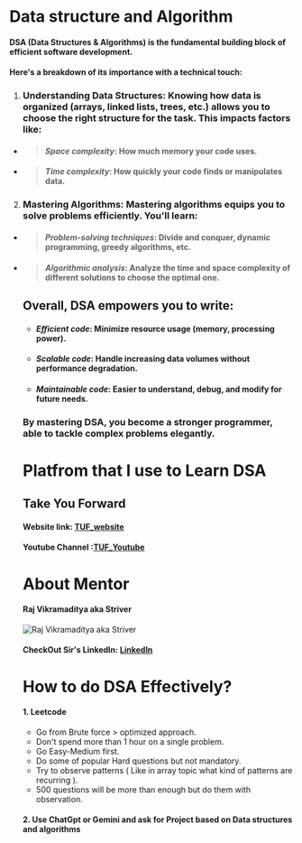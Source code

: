 # Data structure and Algorithm 

#### DSA (Data Structures & Algorithms) is the fundamental building block of efficient software development. 
#### Here's a breakdown of its importance with a technical touch:

1. ### **Understanding Data Structures**: Knowing how data is organized (arrays, linked lists, trees, etc.) allows you to choose the right structure for the task. This impacts factors like:

 - > #### **_Space complexity_**: How much memory your code uses.
 - > #### **_Time complexity_**: How quickly your code finds or manipulates data.

2. ### Mastering Algorithms: Mastering algorithms equips you to solve problems efficiently. You'll learn:
 - > #### _Problem-solving techniques_: Divide and conquer, dynamic programming, greedy algorithms, etc.
 - > #### _Algorithmic analysis_: Analyze the time and space complexity of different solutions to choose the optimal one.
   
   ## Overall, DSA empowers you to write:
   - #### _Efficient code_: Minimize resource usage (memory, processing power).
   - #### _Scalable code_: Handle increasing data volumes without performance degradation.
   - #### _Maintainable code_: Easier to understand, debug, and modify for future needs.
  
   ### By mastering DSA, you become a stronger programmer, able to tackle complex problems elegantly.


   # Platfrom that I use to Learn DSA

   ## Take You Forward

   #### Website link: [TUF_website ](https://takeuforward.org/)
   #### Youtube Channel :[TUF_Youtube](https://www.youtube.com/@takeUforward)

   # About Mentor
  
   #### Raj Vikramaditya aka Striver
   ![Raj Vikramaditya aka Striver](https://github.com/Abhishekraina7/My_Journey/assets/143702712/640bb731-c2bc-4799-bef1-6d0221bc642f)
   #### CheckOut Sir's LinkedIn: [LinkedIn](https://www.linkedin.com/in/rajstriver/)

   # How to do DSA Effectively?
   
   #### 1. Leetcode
   
   - Go from Brute force > optimized approach.
   - Don't spend more than 1 hour on a single problem.
   - Go Easy-Medium first.
   - Do some of popular Hard questions but not mandatory.
   - Try to observe patterns ( Like in array topic what kind of patterns are recurring ).
   - 500 questions will be more than enough but do them with observation.
     
   #### 2. Use ChatGpt or Gemini and ask for Project based on Data structures and algorithms
   
  
  

   
